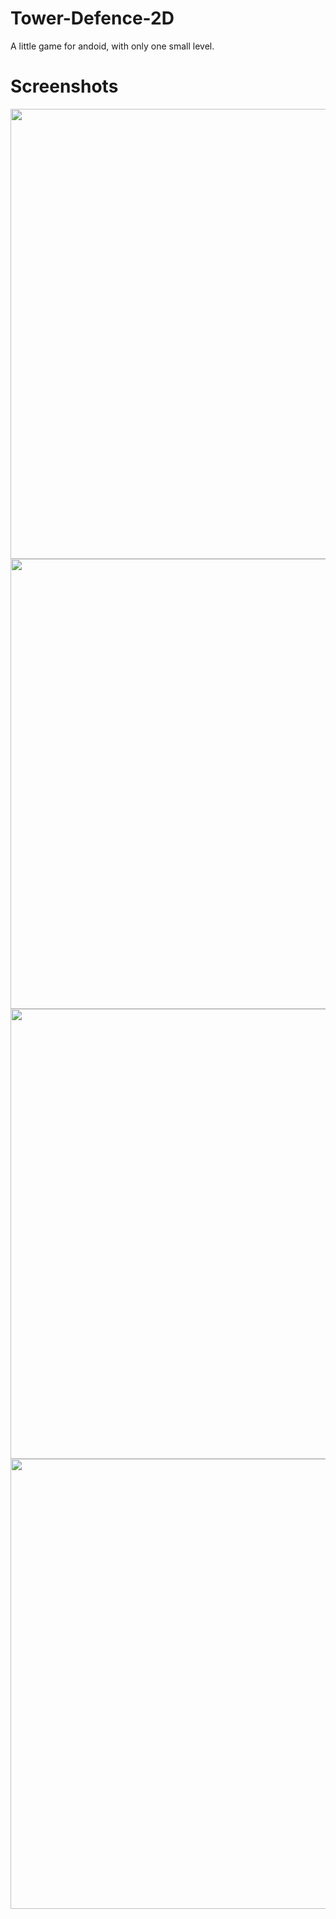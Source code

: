 # Tower-Defence-2D
A little game for andoid, with only one small level.

# Screenshots

<img src="https://user-images.githubusercontent.com/34035820/102986148-0678a180-4519-11eb-9eee-901e5cea101c.png" width="1280" height="720">
<img src="https://user-images.githubusercontent.com/34035820/102986138-02e51a80-4519-11eb-9418-0ce708c1683e.png" width="1280" height="720">
<img src="https://user-images.githubusercontent.com/34035820/102986124-fc56a300-4518-11eb-97b9-5bcd69bab83a.png" width="1280" height="720">
<img src="https://user-images.githubusercontent.com/34035820/102986133-0082c080-4519-11eb-9b69-726aadcd9e2e.png" width="1280" height="720">